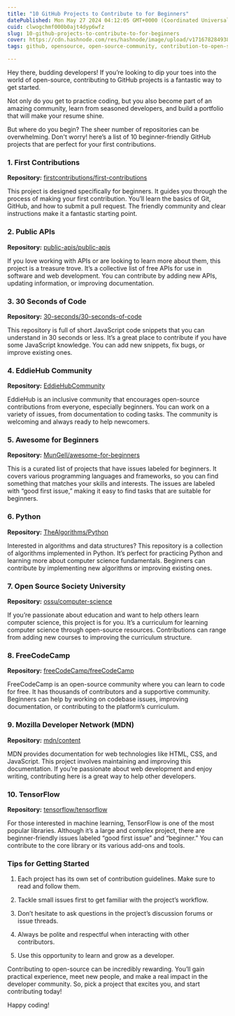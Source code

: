 ```yaml
---
title: "10 GitHub Projects to Contribute to for Beginners"
datePublished: Mon May 27 2024 04:12:05 GMT+0000 (Coordinated Universal Time)
cuid: clwogchmf000b0ajt4dyp6wfz
slug: 10-github-projects-to-contribute-to-for-beginners
cover: https://cdn.hashnode.com/res/hashnode/image/upload/v1716782849388/32ac40c5-988e-4c39-ab45-69e2237d804b.png
tags: github, opensource, open-source-community, contribution-to-open-source

---
```


Hey there, budding developers! If you’re looking to dip your toes into the world of open-source, contributing to GitHub projects is a fantastic way to get started.

Not only do you get to practice coding, but you also become part of an amazing community, learn from seasoned developers, and build a portfolio that will make your resume shine.

But where do you begin? The sheer number of repositories can be overwhelming. Don't worry! here’s a list of 10 beginner-friendly GitHub projects that are perfect for your first contributions.

### 1\. **First Contributions**

**Repository:** [firstcontributions/first-contributions](https://github.com/firstcontributions/first-contributions)

This project is designed specifically for beginners. It guides you through the process of making your first contribution. You’ll learn the basics of Git, GitHub, and how to submit a pull request. The friendly community and clear instructions make it a fantastic starting point.

### 2\. **Public APIs**

**Repository:** [public-apis/public-apis](https://github.com/public-apis/public-apis)

If you love working with APIs or are looking to learn more about them, this project is a treasure trove. It’s a collective list of free APIs for use in software and web development. You can contribute by adding new APIs, updating information, or improving documentation.

### 3\. **30 Seconds of Code**

**Repository:** [30-seconds/30-seconds-of-code](https://github.com/30-seconds/30-seconds-of-code)

This repository is full of short JavaScript code snippets that you can understand in 30 seconds or less. It’s a great place to contribute if you have some JavaScript knowledge. You can add new snippets, fix bugs, or improve existing ones.

### 4\. **EddieHub Community**

**Repository:** [EddieHubCommunity](https://github.com/EddieHubCommunity)

EddieHub is an inclusive community that encourages open-source contributions from everyone, especially beginners. You can work on a variety of issues, from documentation to coding tasks. The community is welcoming and always ready to help newcomers.

### 5\. **Awesome for Beginners**

**Repository:** [MunGell/awesome-for-beginners](https://github.com/MunGell/awesome-for-beginners)

This is a curated list of projects that have issues labeled for beginners. It covers various programming languages and frameworks, so you can find something that matches your skills and interests. The issues are labeled with “good first issue,” making it easy to find tasks that are suitable for beginners.

### 6\. **Python**

**Repository:** [TheAlgorithms/Python](https://github.com/TheAlgorithms/Python)

Interested in algorithms and data structures? This repository is a collection of algorithms implemented in Python. It’s perfect for practicing Python and learning more about computer science fundamentals. Beginners can contribute by implementing new algorithms or improving existing ones.

### 7\. **Open Source Society University**

**Repository:** [ossu/computer-science](https://github.com/ossu/computer-science)

If you’re passionate about education and want to help others learn computer science, this project is for you. It’s a curriculum for learning computer science through open-source resources. Contributions can range from adding new courses to improving the curriculum structure.

### 8\. **FreeCodeCamp**

**Repository:** [freeCodeCamp/freeCodeCamp](https://github.com/freeCodeCamp/freeCodeCamp)

FreeCodeCamp is an open-source community where you can learn to code for free. It has thousands of contributors and a supportive community. Beginners can help by working on codebase issues, improving documentation, or contributing to the platform’s curriculum.

### 9\. **Mozilla Developer Network (MDN)**

**Repository:** [mdn/content](https://github.com/mdn/content)

MDN provides documentation for web technologies like HTML, CSS, and JavaScript. This project involves maintaining and improving this documentation. If you’re passionate about web development and enjoy writing, contributing here is a great way to help other developers.

### 10\. **TensorFlow**

**Repository:** [tensorflow/tensorflow](https://github.com/tensorflow/tensorflow)

For those interested in machine learning, TensorFlow is one of the most popular libraries. Although it’s a large and complex project, there are beginner-friendly issues labeled “good first issue” and “beginner.” You can contribute to the core library or its various add-ons and tools.

### Tips for Getting Started

1. Each project has its own set of contribution guidelines. Make sure to read and follow them.
    
2. Tackle small issues first to get familiar with the project’s workflow.
    
3. Don’t hesitate to ask questions in the project’s discussion forums or issue threads.
    
4. Always be polite and respectful when interacting with other contributors.
    
5. Use this opportunity to learn and grow as a developer.
    

Contributing to open-source can be incredibly rewarding. You’ll gain practical experience, meet new people, and make a real impact in the developer community. So, pick a project that excites you, and start contributing today!

Happy coding!